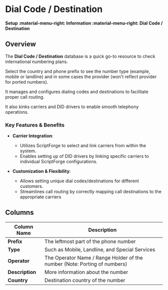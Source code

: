 # Dial Code / Destination

**Setup :material-menu-right: Information :material-menu-right: Dial Code / Destination**

## Overview

The **Dial Code / Destination** database is a quick go-to resource to check international numbering plans.

Select the country and phone prefix to see the number type (example, mobile or landline) and in some cases the provider (won't reflect provider for ported numbers).

It manages and configures dialing codes and destinations to facilitate proper call routing.

It also kinks carriers and DID drivers to enable smooth telephony operations.

### Key Features & Benefits

+ **Carrier Integration**:
    + Utilizes ScriptForge to select and link carriers from within the system.
    + Enables setting up of DID drivers by linking specific carriers to individual ScriptForge configurations.

+ **Customization & Flexibility**:
    + Allows setting unique dial codes/destinations for different customers.
    + Streamlines call routing by correctly mapping call destinations to the appropriate carriers

## Columns

| Column Name | Description|
|-------------|------------|
| **Prefix**| The leftmost part of the phone number|
| **Type** | Such as Mobile, Landline, and Special Services|
| **Operator**| The Operator Name / Range Holder of the number (Note: Porting of numbers)|
| **Description** | More information about the number|
| **Country** | Destination country of the number|
